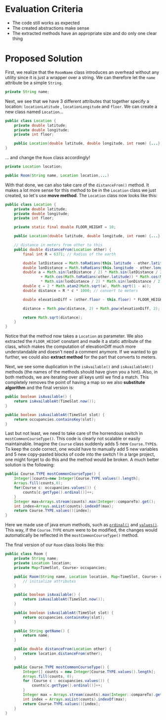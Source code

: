 # Evaluation Criteria

- The code still works as expected
- The created abstractions make sense
- The extracted methods have an appropriate size and do only one clear thing

# Proposed Solution

First, we realize that the `RoomName` class introduces an overhead without any utility since it is just a wrapper over a
string. We can therefore let the `name` attribute be a simple `String`.

```java
private String name;
```

Next, we see that we have 3 different attributes that together specify a location: `locationLatitude`
, `locationLongitude` and `floor`. We can create a new class named `Location`...

```java
public class Location {
    private double latitude;
    private double longitude;
    private int floor;

    public Location(double latitude, double longitude, int room) {...}
}
```

... and change the `Room` class accordingly!

```java
private Location location;

public Room(String name, Location location,...)
```

With that done, we can also take care of the `distanceFrom()` method. It makes a lot more sense for this method to be in
the `Location` class we just created, so let's use **move method**. The `Location` class now looks like this:

```java
public class Location {
    private double latitude;
    private double longitude;
    private int floor;

    private static final double FLOOR_HEIGHT = 10;

    public Location(double latitude, double longitude, int room) {...}

    // distance in meters from other to this
    public double distanceFrom(Location other) {
        final int R = 6371; // Radius of the earth

        double latDistance = Math.toRadians(this.latitude - other.latitude);
        double lonDistance = Math.toRadians(this.longitude - other.longitude);
        double a = Math.sin(latDistance / 2) * Math.sin(latDistance / 2)
                + Math.cos(Math.toRadians(other.latitude)) * Math.cos(Math.toRadians(this.latitude))
                * Math.sin(lonDistance / 2) * Math.sin(lonDistance / 2);
        double c = 2 * Math.atan2(Math.sqrt(a), Math.sqrt(1 - a));
        double distance = R * c * 1000; // convert to meters

        double elevationDiff = (other.floor - this.floor) * FLOOR_HEIGHT;

        distance = Math.pow(distance, 2) + Math.pow(elevationDiff, 2);

        return Math.sqrt(distance);
    }
}
```

Notice that the method now takes a `Location` as parameter. We also extracted the `FLOOR_HEIGHT` constant and made it a
static attribute of the class, which makes the computation of elevationDiff much more understandable and doesn't need a
comment anymore. If we wanted to go further, we could also **extract method** for the part that converts to meters.

Next, we see some duplication in the `isAvailable()` and `isAvailableAt()` methods (the names of the methods should have
given you a hint). Also, in both methods, we are iterating over all keys until we find a match. This completely removes
the point of having a map so we also **substitute algorithm** and the final version is:

```java
public boolean isAvailable() {
    return isAvailableAt(TimeSlot.now());
}

public boolean isAvailableAt(TimeSlot slot) {
    return occupancies.containsKey(slot);
}
```

Last but not least, we need to take care of the horrendous switch in `mostCommonCourseType()`. This code is clearly not
scalable or easily maintainable. Imagine the `Course` class suddenly adds 5 new `Course.TYPE`s. To keep the code
correct, one would have to manually add 5 new variables and 5 new copy-pasted blocks of code into the switch ! In a
large project, one might forget to do this and the method would be broken. A much better solution is the following:

```java
public Course.TYPE mostCommonCourseType() {
    Integer[]counts=new Integer[Course.TYPE.values().length];
    Arrays.fill(counts,0);
    for(Course c: occupancies.values()) {
        counts[c.getType().ordinal()]++;
    }
    Integer max=Arrays.stream(counts).max(Integer::compareTo).get();
    int index=Arrays.asList(counts).indexOf(max);
    return Course.TYPE.values()[index];
}
```

Here we made use of java enum methods, such
as [`ordinal()`](https://docs.oracle.com/en/java/javase/17/docs/api/java.base/java/lang/Enum.html#ordinal())
and [`values()`](https://docs.oracle.com/javase/specs/jls/se7/html/jls-8.html#jls-8.9.2). This way, if the `Course.TYPE`
enum were to be modified, the changes would automatically be reflected in the `mostCommonCourseType()` method.

The final version of our `Room` class looks like this:

```java
public class Room {
    private String name;
    private Location location;
    private Map<TimeSlot, Course> occupancies;

    public Room(String name, Location location, Map<TimeSlot, Course> occupancies) {
        // initialize attributes
    }

    public boolean isAvailable() {
        return isAvailableAt(TimeSlot.now());
    }

    public boolean isAvailableAt(TimeSlot slot) {
        return occupancies.containsKey(slot);
    }

    public String getName() {
        return name;
    }

    public double distanceFrom(Location other) {
        return location.distanceFrom(other);
    }

    public Course.TYPE mostCommonCourseType() {
        Integer[] counts = new Integer[Course.TYPE.values().length];
        Arrays.fill(counts, 0);
        for (Course c : occupancies.values()) {
            counts[c.getType().ordinal()]++;
        }
        Integer max = Arrays.stream(counts).max(Integer::compareTo).get();
        int index = Arrays.asList(counts).indexOf(max);
        return Course.TYPE.values()[index];
    }
}
```
